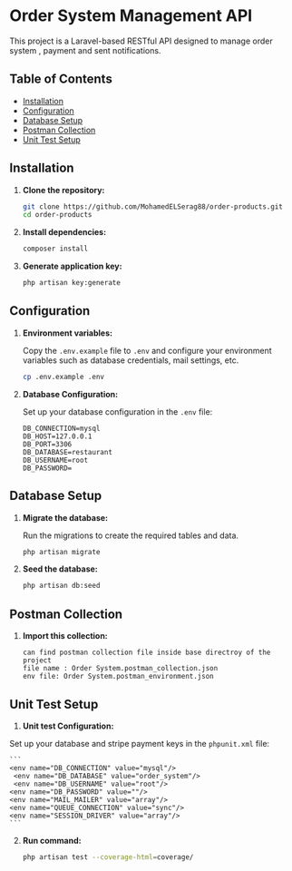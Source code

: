 # Order System Management API

This project is a Laravel-based RESTful API designed to manage order system , payment and sent notifications.

## Table of Contents

- [Installation](#installation)
- [Configuration](#configuration)
- [Database Setup](#database-setup)
- [Postman Collection](#postman-collection)
- [Unit Test Setup](#Unit-Test-Setup)

## Installation

1. **Clone the repository:**

    ```bash
    git clone https://github.com/MohamedELSerag88/order-products.git
    cd order-products
    ```

2. **Install dependencies:**

    ```bash
    composer install
    ```

3. **Generate application key:**

    ```bash
    php artisan key:generate
    ```

## Configuration

1. **Environment variables:**

   Copy the `.env.example` file to `.env` and configure your environment variables such as database credentials, mail settings, etc.

    ```bash
    cp .env.example .env
    ```

2. **Database Configuration:**

   Set up your database configuration in the `.env` file:

    ```
    DB_CONNECTION=mysql
    DB_HOST=127.0.0.1
    DB_PORT=3306
    DB_DATABASE=restaurant
    DB_USERNAME=root
    DB_PASSWORD=
    ```


## Database Setup

1. **Migrate the database:**

   Run the migrations to create the required tables and data.

    ```bash
    php artisan migrate
    ```

2. **Seed the database:**

    ```bash
    php artisan db:seed
    ```

## Postman Collection

1. **Import this collection:**

    ```
   can find postman collection file inside base directroy of the project 
   file name : Order System.postman_collection.json
   env file: Order System.postman_environment.json

    ```

## Unit Test Setup

1. **Unit test Configuration:**

Set up your database and stripe payment keys in the `phpunit.xml` file:

    ```
    <env name="DB_CONNECTION" value="mysql"/>
     <env name="DB_DATABASE" value="order_system"/>
     <env name="DB_USERNAME" value="root"/>
    <env name="DB_PASSWORD" value=""/>
    <env name="MAIL_MAILER" value="array"/>
    <env name="QUEUE_CONNECTION" value="sync"/>
    <env name="SESSION_DRIVER" value="array"/>
    ```
2. **Run command:**
    ```bash
    php artisan test --coverage-html=coverage/
    ```
